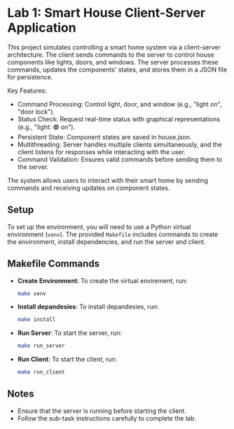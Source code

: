 # Lab 1: Smart House Client-Server Application

This project simulates controlling a smart home system via a client-server architecture. The client sends commands to the server to control house components like lights, doors, and windows. The server processes these commands, updates the components' states, and stores them in a JSON file for persistence.

Key Features:
- Command Processing: Control light, door, and window (e.g., "light on", "door lock").
- Status Check: Request real-time status with graphical representations (e.g., "light: 🟢 on").
- Persistent State: Component states are saved in house.json.
- Multithreading: Server handles multiple clients simultaneously, and the client listens for responses while interacting with the user.
- Command Validation: Ensures valid commands before sending them to the server.

The system allows users to interact with their smart home by sending commands and receiving updates on component states.

## Setup

To set up the environment, you will need to use a Python virtual environment (`venv`). The provided `Makefile` includes commands to create the environment, install dependencies, and run the server and client.

## Makefile Commands

- **Create Environment**: To create the virtual envirement, run:
    ```sh
    make venv
    ```


- **Install depandesies**: To install depandesies, run:
    ```sh
    make install
    ```

- **Run Server**: To start the server, run:
    ```sh
    make run_server
    ```

- **Run Client**: To start the client, run:
    ```sh
    make run_client
    ```


## Notes

- Ensure that the server is running before starting the client.
- Follow the sub-task instructions carefully to complete the lab.
